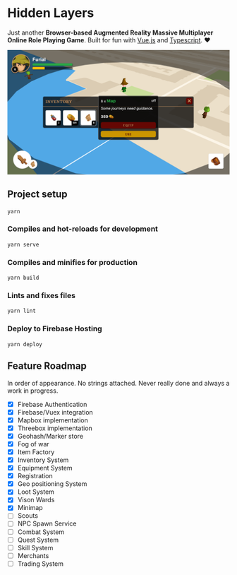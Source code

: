 # Hidden Layers

Just another **Browser-based Augmented Reality Massive Multiplayer Online Role Playing Game**. Built for fun with [Vue.js](https://github.com/vuejs/vue) and [Typescript](https://github.com/microsoft/typescript). :heart:

![Hidden Layers UI](./public/demo.png 'Hidden Layers')

## Project setup

```
yarn
```

### Compiles and hot-reloads for development

```
yarn serve
```

### Compiles and minifies for production

```
yarn build
```

### Lints and fixes files

```
yarn lint
```

### Deploy to Firebase Hosting

```
yarn deploy
```

## Feature Roadmap

In order of appearance. No strings attached. Never really done and always a work in progress.

-   [x] Firebase Authentication
-   [x] Firebase/Vuex integration
-   [x] Mapbox implementation
-   [x] Threebox implementation
-   [x] Geohash/Marker store
-   [x] Fog of war
-   [x] Item Factory
-   [x] Inventory System
-   [x] Equipment System
-   [x] Registration
-   [x] Geo positioning System
-   [x] Loot System
-   [x] Vison Wards
-   [x] Minimap
-   [ ] Scouts
-   [ ] NPC Spawn Service
-   [ ] Combat System
-   [ ] Quest System
-   [ ] Skill System
-   [ ] Merchants
-   [ ] Trading System
